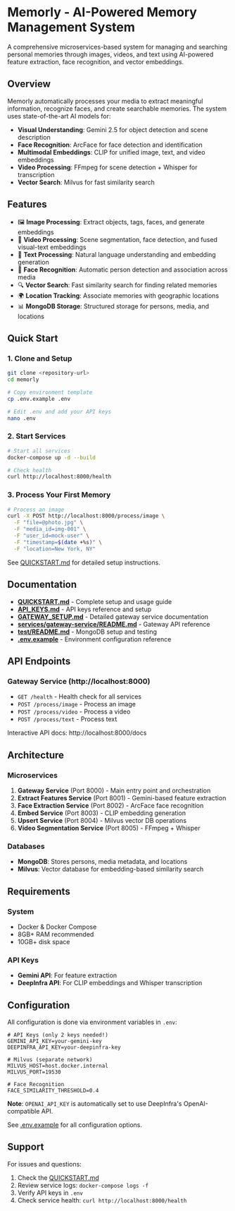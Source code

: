 # Memorly - AI-Powered Memory Management System

A comprehensive microservices-based system for managing and searching personal memories through images, videos, and text using AI-powered feature extraction, face recognition, and vector embeddings.

## Overview

Memorly automatically processes your media to extract meaningful information, recognize faces, and create searchable memories. The system uses state-of-the-art AI models for:

- **Visual Understanding**: Gemini 2.5 for object detection and scene description
- **Face Recognition**: ArcFace for face detection and identification
- **Multimodal Embeddings**: CLIP for unified image, text, and video embeddings
- **Video Processing**: FFmpeg for scene detection + Whisper for transcription
- **Vector Search**: Milvus for fast similarity search

## Features

- 🖼️ **Image Processing**: Extract objects, tags, faces, and generate embeddings
- 🎥 **Video Processing**: Scene segmentation, face detection, and fused visual-text embeddings
- 📝 **Text Processing**: Natural language understanding and embedding generation
- 👥 **Face Recognition**: Automatic person detection and association across media
- 🔍 **Vector Search**: Fast similarity search for finding related memories
- 🌍 **Location Tracking**: Associate memories with geographic locations
- 📊 **MongoDB Storage**: Structured storage for persons, media, and locations

## Quick Start

### 1. Clone and Setup

```bash
git clone <repository-url>
cd memorly

# Copy environment template
cp .env.example .env

# Edit .env and add your API keys
nano .env
```

### 2. Start Services

```bash
# Start all services
docker-compose up -d --build

# Check health
curl http://localhost:8000/health
```

### 3. Process Your First Memory

```bash
# Process an image
curl -X POST http://localhost:8000/process/image \
  -F "file=@photo.jpg" \
  -F "media_id=img-001" \
  -F "user_id=mock-user" \
  -F "timestamp=$(date +%s)" \
  -F "location=New York, NY"
```

See [QUICKSTART.md](QUICKSTART.md) for detailed setup instructions.

## Documentation

- **[QUICKSTART.md](QUICKSTART.md)** - Complete setup and usage guide
- **[API_KEYS.md](API_KEYS.md)** - API keys reference and setup
- **[GATEWAY_SETUP.md](GATEWAY_SETUP.md)** - Detailed gateway service documentation
- **[services/gateway-service/README.md](services/gateway-service/README.md)** - Gateway API reference
- **[test/README.md](test/README.md)** - MongoDB setup and testing
- **[.env.example](.env.example)** - Environment configuration reference

## API Endpoints

### Gateway Service (http://localhost:8000)

- `GET /health` - Health check for all services
- `POST /process/image` - Process an image
- `POST /process/video` - Process a video
- `POST /process/text` - Process text

Interactive API docs: http://localhost:8000/docs

## Architecture

### Microservices

1. **Gateway Service** (Port 8000) - Main entry point and orchestration
2. **Extract Features Service** (Port 8001) - Gemini-based feature extraction
3. **Face Extraction Service** (Port 8002) - ArcFace face recognition
4. **Embed Service** (Port 8003) - CLIP embedding generation
5. **Upsert Service** (Port 8004) - Milvus vector DB operations
6. **Video Segmentation Service** (Port 8005) - FFmpeg + Whisper

### Databases

- **MongoDB**: Stores persons, media metadata, and locations
- **Milvus**: Vector database for embedding-based similarity search

## Requirements

### System
- Docker & Docker Compose
- 8GB+ RAM recommended
- 10GB+ disk space

### API Keys
- **Gemini API**: For feature extraction
- **DeepInfra API**: For CLIP embeddings and Whisper transcription

## Configuration

All configuration is done via environment variables in `.env`:

```env
# API Keys (only 2 keys needed!)
GEMINI_API_KEY=your-gemini-key
DEEPINFRA_API_KEY=your-deepinfra-key

# Milvus (separate network)
MILVUS_HOST=host.docker.internal
MILVUS_PORT=19530

# Face Recognition
FACE_SIMILARITY_THRESHOLD=0.4
```

**Note**: `OPENAI_API_KEY` is automatically set to use DeepInfra's OpenAI-compatible API.

See [.env.example](.env.example) for all configuration options.

## Support

For issues and questions:
1. Check the [QUICKSTART.md](QUICKSTART.md)
2. Review service logs: `docker-compose logs -f`
3. Verify API keys in `.env`
4. Check service health: `curl http://localhost:8000/health`
